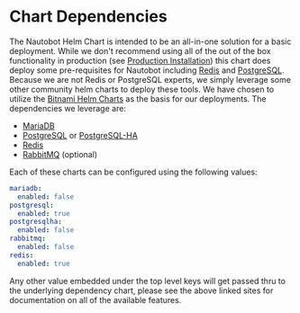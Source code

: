 # Chart Dependencies

The Nautobot Helm Chart is intended to be an all-in-one solution for a basic deployment.  While we don't recommend using all of the out of the box functionality in production (see [Production Installation](/installation/production)) this chart does deploy some pre-requisites for Nautobot including [Redis](https://redis.io/) and [PostgreSQL](https://www.postgresql.org/).  Because we are not Redis or PostgreSQL experts, we simply leverage some other community helm charts to deploy these tools.  We have chosen to utilize the [Bitnami Helm Charts](https://bitnami.com/stacks/helm) as the basis for our deployments.  The dependencies we leverage are:

* [MariaDB](https://github.com/bitnami/charts/tree/main/bitnami/mariadb)
* [PostgreSQL](https://github.com/bitnami/charts/tree/main/bitnami/postgresql) or [PostgreSQL-HA](https://github.com/bitnami/charts/tree/main/bitnami/postgresql-ha)
* [Redis](https://github.com/bitnami/charts/tree/main/bitnami/redis)
* [RabbitMQ](https://github.com/bitnami/charts/tree/main/bitnami/rabbitmq) (optional)

Each of these charts can be configured using the following values:

<!-- spell-checker: disable -->

```yaml
mariadb:
  enabled: false
postgresql:
  enabled: true
postgresqlha:
  enabled: false
rabbitmq:
  enabled: false
redis:
  enabled: true
```

<!-- spell-checker: enable -->

Any other value embedded under the top level keys will get passed thru to the underlying dependency chart, please see the above linked sites for documentation on all of the available features.
